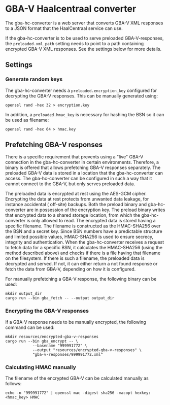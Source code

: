 # GBA-V Haalcentraal converter

The gba-hc-converter is a web server that converts GBA-V XML responses to a
JSON format that the HaalCentraal service can use.

If the gba-hc-converter is to be used to serve preloaded GBA-V-responses, the
`preloaded.xml_path` setting needs to point to a path containing encrypted GBA-V
XML responses. See the settings below for more details.

## Settings

### Generate random keys

The gba-hc-converter needs a `preloaded.encryption_key` configured for
decrypting the GBA-V responses. This can be manually generated using:

    openssl rand -hex 32 > encryption.key

In addition, a `preloaded.hmac_key` is necessary for hashing the BSN so it can
be used as filename:

    openssl rand -hex 64 > hmac.key

## Prefetching GBA-V responses

There is a specific requirement that prevents using a "live" GBA-V connection in
the gba-hc-converter in certain environments. Therefore, a binary is offered
that allows prefetching GBA-V responses separately. The preloaded GBA-V data is
stored in a location that the gba-hc-converter can access. The gba-hc-converter
can be configured in such a way that it cannot connect to the GBA-V, but only
serves preloaded data.

The preloaded data is encrypted at rest using the AES-GCM cipher. Encrypting the
data at rest protects from unwanted data leakage, for instance accidental (
off-site) backups. Both the preload binary and gba-hc-converter are in
possession of the encryption key. The preload binary writes that encrypted data
to a shared storage location, from which the gba-hc-converter is only allowed to
read. The encrypted data is stored having a specific filename. The filename is
constructed as the HMAC-SHA256 over the BSN and a secret key. Since BSN numbers
have a predictable structure and limited possible values, HMAC-SHA256 is used to
ensure secrecy, integrity and authentication. When the gba-hc-converter receives
a request to fetch data for a specific BSN, it calculates the HMAC-SHA256 (using
the method described above) and checks if there is a file having that filename
on the filesystem. If there is such a filename, the preloaded data is decrypted
and served. If not, it can either return a not found response or fetch the data
from GBA-V, depending on how it is configured.

For manually prefetching a GBA-V response, the following binary can be used:

    mkdir output_dir
    cargo run --bin gba_fetch -- --output output_dir

### Encrypting the GBA-V responses

If a GBA-V response needs to be manually encrypted, the following command can be
used:

    mkdir resources/encrypted-gba-v-responses
    cargo run --bin gba_encrypt -- \
                --basename "999991772" \
                --output "resources/encrypted-gba-v-responses" \
                "gba-v-responses/999991772.xml"

### Calculating HMAC manually

The filename of the encrypted GBA-V can be calculated manually as follows:

    echo -n "999991772" | openssl mac -digest sha256 -macopt hexkey:<hmac_key> HMAC

